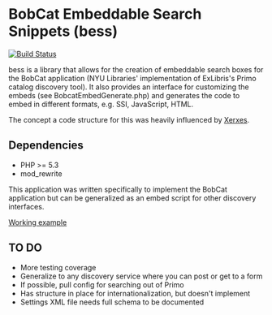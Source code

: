 # BobCat Embeddable Search Snippets (bess)

[![Build Status](https://travis-ci.org/NYULibraries/bess.png?branch=master)](https://travis-ci.org/NYULibraries/bess)

bess is a library that allows for the creation of embeddable search boxes for the BobCat application (NYU Libraries' implementation of ExLibris's Primo catalog discovery tool). It also provides an interface for customizing the embeds (see BobcatEmbedGenerate.php) and generates the code to embed in different formats, e.g. SSI, JavaScript, HTML.

The concept a code structure for this was heavily influenced by [Xerxes](https://code.google.com/p/xerxes-portal/).

## Dependencies

* PHP >= 5.3
* mod_rewrite 

This application was written specifically to implement the BobCat application but can be generalized as an embed script for other discovery interfaces.

[Working example](http://web1.library.nyu.edu/bobcat/)

## TO DO

* More testing coverage
* Generalize to any discovery service where you can post or get to a form
* If possible, pull config for searching out of Primo
* Has structure in place for internationalization, but doesn't implement
* Settings XML file needs full schema to be documented